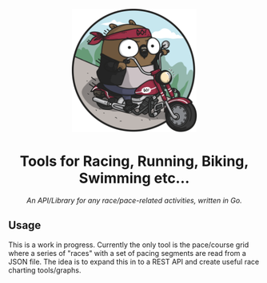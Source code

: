 <p align="center">
<img src="https://raw.githubusercontent.com/ashleymcnamara/gophers/master/Biker_Gopher.png" width=250 />
</p>

<h1 align="center">Tools for Racing, Running, Biking, Swimming etc...</h1>

<p align="center"><i>An API/Library for any race/pace-related activities, written in Go.</i></p>

## Usage

This is a work in progress. Currently the only tool is the pace/course grid where a series of "races" with
a set of pacing segments are read from a JSON file. The idea is to expand this in to a REST API and create useful
race charting tools/graphs.
